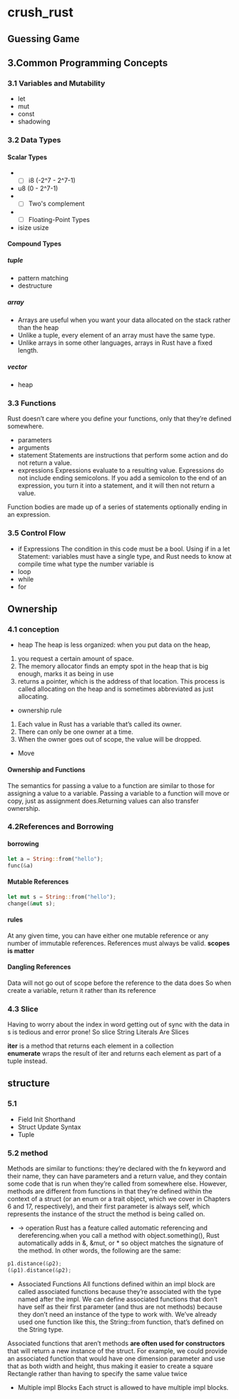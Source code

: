 # crush_rust

## Guessing Game

## 3.Common Programming Concepts
### 3.1 Variables and Mutability
- let
- mut
- const
- shadowing 

### 3.2 Data Types
#### Scalar Types
- - [ ] i8 (-2^7 - 2^7-1)
- u8 (0 - 2^7-1)
- - [ ] Two's complement
- - [ ] Floating-Point Types
- isize usize
#### Compound Types
##### tuple
- pattern matching 
- destructure
##### array
- Arrays are useful when you want your data allocated on the stack rather than the heap
- Unlike a tuple, every element of an array must have the same type. 
- Unlike arrays in some other languages, arrays in Rust have a fixed length.

##### vector
- heap

### 3.3 Functions

Rust doesn’t care where you define your functions, only that they’re defined somewhere.
- parameters
- arguments
- statement 
Statements are instructions that perform some action and do not return a value. 
- expressions 
Expressions evaluate to a resulting value.
Expressions do not include ending semicolons. If you add a semicolon to the end of an expression, you turn it into a statement, and it will then not return a value. 

Function bodies are made up of a series of statements optionally ending in an expression. 

### 3.5 Control Flow

- if Expressions
The condition in this code must be a bool.
Using if in a let Statement: variables must have a single type, and Rust needs to know at compile time what type the number variable is
- loop
- while
- for

## Ownership

### 4.1 conception
- heap
The heap is less organized: when you put data on the heap, 
1. you request a certain amount of space. 
2. The memory allocator finds an empty spot in the heap that is big enough, marks it as being in use
3.  returns a pointer, which is the address of that location. This process is called allocating on the heap and is sometimes abbreviated as just allocating.

- ownership rule
1. Each value in Rust has a variable that’s called its owner.
2. There can only be one owner at a time.
3. When the owner goes out of scope, the value will be dropped.
- Move

#### Ownership and Functions

The semantics for passing a value to a function are similar to those for assigning a value to a variable. Passing a variable to a function will move or copy, just as assignment does.Returning values can also transfer ownership. 

### 4.2References and Borrowing
#### borrowing
```rs
let a = String::from("hello");
func(&a)
```
#### Mutable References
```rs
let mut s = String::from("hello");
change(&mut s);
```
#### rules
At any given time, 
you can have either one mutable reference or any number of immutable references.
References must always be valid. **scopes is matter**
#### Dangling References
Data will not go out of scope before the reference to the data does
So when create a variable, return it rather than its reference

### 4.3 Slice
Having to worry about the index in word getting out of sync with the data in s is tedious and error prone! So slice
String Literals Are Slices

**iter** is a method that returns each element in a collection  
**enumerate** wraps the result of iter and returns each element as part of a tuple instead. 

## structure

### 5.1 
- Field Init Shorthand 
- Struct Update Syntax
- Tuple 
  
### 5.2 method
Methods are similar to functions: they’re declared with the fn keyword and their name, they can have parameters and a return value, and they contain some code that is run when they’re called from somewhere else. However, methods are different from functions in that they’re defined within the context of a struct (or an enum or a trait object, which we cover in Chapters 6 and 17, respectively), and their first parameter is always self, which represents the instance of the struct the method is being called on.

- -> operation
Rust has a feature called automatic referencing and dereferencing.when you call a method with object.something(), Rust automatically adds in &, &mut, or * so object matches the signature of the method. In other words, the following are the same:
```rs
p1.distance(&p2);
(&p1).distance(&p2);
```
- Associated Functions
All functions defined within an impl block are called associated functions because they’re associated with the type named after the impl. We can define associated functions that don’t have self as their first parameter (and thus are not methods) because they don’t need an instance of the type to work with. We’ve already used one function like this, the String::from function, that’s defined on the String type.

Associated functions that aren’t methods **are often used for constructors** that will return a new instance of the struct. For example, we could provide an associated function that would have one dimension parameter and use that as both width and height, thus making it easier to create a square Rectangle rather than having to specify the same value twice
- Multiple impl Blocks
Each struct is allowed to have multiple impl blocks. 